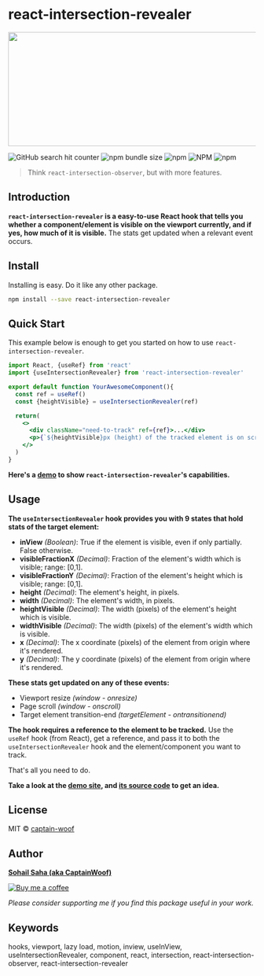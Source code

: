 # react-intersection-revealer

<p align="center">
  <img width="640" height="232" src="https://drive.google.com/uc?export=download&id=1tJxmTfwqaCCKnDlcFNIA7S85ijLJdvvO">
</p>

![GitHub search hit counter](https://img.shields.io/github/search/captain-woof/react-intersection-revealer/goto?color=%23ffee00) ![npm bundle size](https://img.shields.io/bundlephobia/minzip/react-intersection-revealer?color=%236969b3) ![npm](https://img.shields.io/npm/dm/react-intersection-revealer?color=%2351ae17) ![NPM](https://img.shields.io/npm/l/react-intersection-revealer?color=%23f55d3e) ![npm](https://img.shields.io/npm/v/react-intersection-revealer?color=%2366101f)

> Think `react-intersection-observer`, but with more features.

## Introduction

**`react-intersection-revealer` is a easy-to-use React hook that tells you whether a component/element is visible on the viewport currently, and if yes, how much of it is visible.** The stats get updated when a relevant event occurs.

## Install

Installing is easy. Do it like any other package.

```bash
npm install --save react-intersection-revealer
```

## Quick Start

This example below is enough to get you started on how to use `react-intersection-revealer`.

```jsx
import React, {useRef} from 'react'
import {useIntersectionRevealer} from 'react-intersection-revealer'

export default function YourAwesomeComponent(){
  const ref = useRef()
  const {heightVisible} = useIntersectionRevealer(ref)

  return(
    <>
      <div className="need-to-track" ref={ref}>...</div>
      <p>{`${heightVisible}px (height) of the tracked element is on screen`}</p>
    </>
  )
}
```
**Here's a [demo](https://sohail-saha.in/react-intersection-revealer/) to show `react-intersection-revealer`'s capabilities.**

## Usage

**The `useIntersectionRevealer` hook provides you with 9 states that hold stats of the target element:**

- **inView** *(Boolean)*: True if the element is visible, even if only partially. False otherwise.
- **visibleFractionX** *(Decimal)*: Fraction of the element's width which is visible; range: [0,1].
- **visibleFractionY** *(Decimal)*: Fraction of the element's height which is visible; range: [0,1].
- **height** *(Decimal)*: The element's height, in pixels.
- **width** *(Decimal)*: The element's width, in pixels.
- **heightVisible** *(Decimal)*: The width (pixels) of the element's height which is visible.
- **widthVisible** *(Decimal)*: The width (pixels) of the element's width which is visible.
- **x** *(Decimal)*: The x coordinate (pixels) of the element from origin where it's rendered.
- **y** *(Decimal)*: The y coordinate (pixels) of the element from origin where it's rendered.

**These stats get updated on any of these events:**
  - Viewport resize *(window - onresize)*
  - Page scroll *(window - onscroll)*
  - Target element transition-end *(targetElement - ontransitionend)*

**The hook requires a reference to the element to be tracked.** Use the `useRef` hook (from React), get a reference, and pass it to both the `useIntersectionRevealer` hook and the element/component you want to track.

That's all you need to do.

**Take a look at the [demo site](https://sohail-saha.in/react-intersection-revealer/), and [its source code](https://github.com/captain-woof/react-intersection-revealer/tree/master/example) to get an idea.**

## License

MIT © [captain-woof](https://github.com/captain-woof)

## Author

**[Sohail Saha (aka CaptainWoof)](https://sohail-saha.in)**

[![Buy me a coffee](https://img.buymeacoffee.com/button-api/?text=Buy%20me%20a%20coffee&emoji=&slug=captainwoof&button_colour=FFDD00&font_colour=000000&font_family=Lato&outline_colour=000000&coffee_colour=ffffff)](https://www.buymeacoffee.com/captainwoof)

*Please consider supporting me if you find this package useful in your work.*

## Keywords

hooks, viewport, lazy load, motion, inview, useInView, useIntersectionRevealer, component, react, intersection, react-intersection-observer, react-intersection-revealer